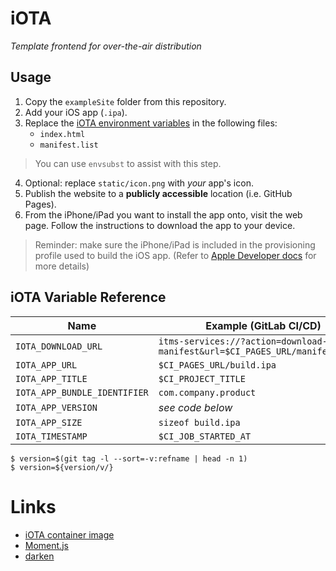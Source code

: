 # iOTA
*Template frontend for over-the-air distribution*

## Usage
1. Copy the `exampleSite` folder from this repository.
2. Add your iOS app (`.ipa`).
3. Replace the [iOTA environment variables](#iota-variable-reference) in the following files:
    * `index.html`
    * `manifest.list`

> You can use `envsubst` to assist with this step.

4. Optional: replace `static/icon.png` with *your* app's icon.
5. Publish the website to a **publicly accessible** location (i.e. GitHub Pages).
6. From the iPhone/iPad you want to install the app onto, visit the web page. Follow the instructions to download the app to your device.

> Reminder: make sure the iPhone/iPad is included in the provisioning profile used to build the iOS app. (Refer to [Apple Developer docs](https://developer.apple.com/library/archive/documentation/ToolsLanguages/Conceptual/DevPortalGuide/DistributinganApp/DistributinganApp.html) for more details)

## iOTA Variable Reference
| Name | Example (GitLab CI/CD) |
| --- | --- |
| `IOTA_DOWNLOAD_URL` | `itms-services://?action=download-manifest&url=$CI_PAGES_URL/manifest.plist` |
| `IOTA_APP_URL` | `$CI_PAGES_URL/build.ipa` |
| `IOTA_APP_TITLE` | `$CI_PROJECT_TITLE` |
| `IOTA_APP_BUNDLE_IDENTIFIER` | `com.company.product` |
| `IOTA_APP_VERSION` | *see code below* |
| `IOTA_APP_SIZE` | `sizeof build.ipa` |
| `IOTA_TIMESTAMP` | `$CI_JOB_STARTED_AT` |

```
$ version=$(git tag -l --sort=-v:refname | head -n 1)
$ version=${version/v/}
```

# Links
* [iOTA container image](https://github.com/andtechstudios/iota/pkgs/container/iota)
* [Moment.js](https://momentjs.com/)
* [darken](https://github.com/ColinEspinas/darken)
